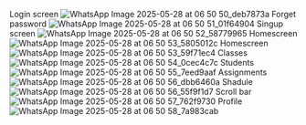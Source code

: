 Login screen
![WhatsApp Image 2025-05-28 at 06 50 50_deb7873a](https://github.com/user-attachments/assets/671e670d-6b16-428b-8377-905ef6f2532b)
Forget password
![WhatsApp Image 2025-05-28 at 06 50 51_01f64904](https://github.com/user-attachments/assets/3b046039-72d6-4fce-bdb0-0a9a3802b457)
Singup screen
![WhatsApp Image 2025-05-28 at 06 50 52_58779965](https://github.com/user-attachments/assets/4c74015f-7bfd-47d2-b841-1cccd52ebdf7)
Homescreen
![WhatsApp Image 2025-05-28 at 06 50 53_5805012c](https://github.com/user-attachments/assets/f1a9ba0e-2c63-40d0-a8a4-04facc7d43e3)
Homescreen
![WhatsApp Image 2025-05-28 at 06 50 53_59f71ec4](https://github.com/user-attachments/assets/86132fc3-3377-4593-ba2e-4cd48f477914)
Classes
![WhatsApp Image 2025-05-28 at 06 50 54_0cec4c7c](https://github.com/user-attachments/assets/205b95f5-ddc6-4214-a2d4-340e871eff3c)
Students
![WhatsApp Image 2025-05-28 at 06 50 55_7eed9aaf](https://github.com/user-attachments/assets/97085e8b-a70d-4d85-b784-2c11b60cfefb)
Assignments
![WhatsApp Image 2025-05-28 at 06 50 56_dbb6460a](https://github.com/user-attachments/assets/bb2bebea-5818-44eb-88c6-d77f3fe1fc2f)
Shadule
![WhatsApp Image 2025-05-28 at 06 50 56_55f9f1d7](https://github.com/user-attachments/assets/b2f3f08c-27f7-4f6c-9ef5-3e4d99085c58)
Scroll bar
![WhatsApp Image 2025-05-28 at 06 50 57_762f9730](https://github.com/user-attachments/assets/108631bc-2e69-4105-96ca-74b2a9d6a1d5)
Profile
![WhatsApp Image 2025-05-28 at 06 50 58_7a983cab](https://github.com/user-attachments/assets/c7943f99-18e3-4149-89a7-77d738dfbea4)










